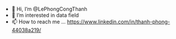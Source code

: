 - 👋 Hi, I’m @LePhongCongThanh
- 👀 I’m interested in data field
- 📫 How to reach me ...
 https://www.linkedin.com/in/thanh-phong-44038a219/

<!---
LePhongCongThanh/LePhongCongThanh is a ✨ special ✨ repository because its `README.md` (this file) appears on your GitHub profile.
You can click the Preview link to take a look at your changes.
--->
